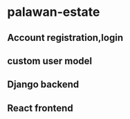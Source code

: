 # palawan-estate

## Account registration,login

## custom user model

## Django backend

## React frontend
